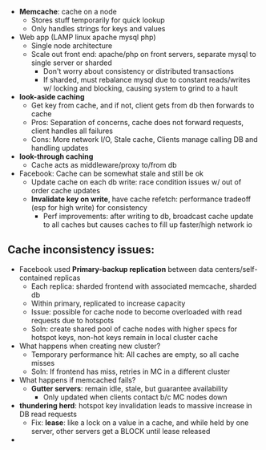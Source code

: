 - **Memcache**: cache on a node
	- Stores stuff temporarily for quick lookup
	- Only handles strings for keys and values
- Web app (LAMP linux apache mysql php)
	- Single node architecture
	- Scale out front end: apache/php on front servers, separate mysql to single server or sharded
		- Don't worry about consistency or distributed transactions
		- If sharded, must rebalance mysql due to constant reads/writes w/ locking and blocking, causing system to grind to a hault
- **look-aside caching**
	- Get key from cache, and if not, client gets from db then forwards to cache
	- Pros: Separation of concerns, cache does not forward requests, client handles all failures
	- Cons: More network I/O, Stale cache, Clients manage calling DB and handling updates
- **look-through caching**
	- Cache acts as middleware/proxy to/from db
- Facebook: Cache can be somewhat stale and still be ok
	- Update cache on each db write: race condition issues w/ out of order cache updates
	- **Invalidate key on write**, have cache refetch: performance tradeoff (esp for high write) for consistency
		- Perf improvements: after writing to db, broadcast cache update to all caches but causes caches to fill up faster/high network io
## Cache inconsistency issues:
- Facebook used **Primary-backup replication** between data centers/self-contained replicas
	- Each replica: sharded frontend with associated memcache, sharded db
	- Within primary, replicated to increase capacity
	- Issue: possible for cache node to become overloaded with read requests due to hotspots
	- Soln: create shared pool of cache nodes with higher specs for hotspot keys, non-hot keys remain in local cluster cache
- What happens when creating new cluster?
	- Temporary performance hit: All caches are empty, so all cache misses
	- Soln: If frontend has miss, retries in MC in a different cluster
- What happens if memcached fails?
	- **Gutter servers**: remain idle, stale, but guarantee availability
		- Only updated when clients contact b/c MC nodes down
- **thundering herd**: hotspot key invalidation leads to massive increase in DB read requests
	- Fix: **lease**: like a lock on a value in a cache, and while held by one server, other servers get a BLOCK until lease released
-  